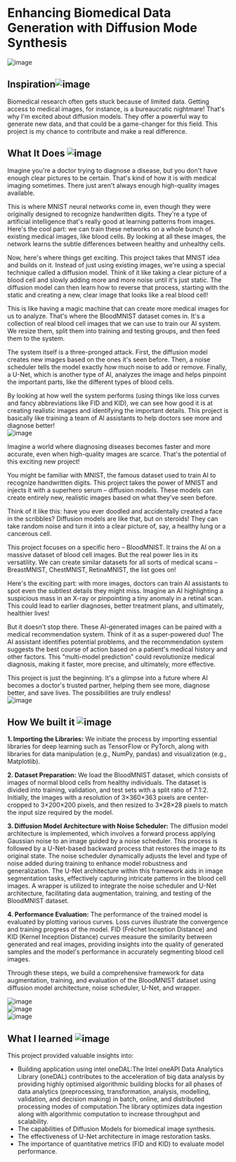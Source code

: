 # Enhancing Biomedical Data Generation with Diffusion Mode Synthesis

![image](218504609-585bcebe-5101-4477-bdd2-3a1ba13a64a8.png)<br>
## Inspiration![image](https://user-images.githubusercontent.com/72274851/218500470-ec078b99-0a50-4b06-a2df-c09e47ecc187.png)
Biomedical research often gets stuck because of limited data. Getting access to medical images, for instance, is a bureaucratic nightmare! That's why I'm excited about diffusion models. They offer a powerful way to generate new data, and that could be a game-changer for this field.  This project is my chance to contribute and make a real difference.
<br>


## What It Does ![image](https://user-images.githubusercontent.com/72274851/218503394-b52dfcc9-0620-4f44-94f5-46a09a5cc970.png)
Imagine you're a doctor trying to diagnose a disease, but you don't have enough clear pictures to be certain. That's kind of how it is with medical imaging sometimes. There just aren't always enough high-quality images available.

This is where MNIST neural networks come in, even though they were originally designed to recognize handwritten digits. They're a type of artificial intelligence that's really good at learning patterns from images. Here's the cool part: we can train these networks on a whole bunch of existing medical images, like blood cells. By looking at all these images, the network learns the subtle differences between healthy and unhealthy cells.

Now, here's where things get exciting. This project takes that MNIST idea and builds on it.  Instead of just using existing images, we're using a special technique called a diffusion model. Think of it like taking a clear picture of a blood cell and slowly adding more and more noise until it's just static. The diffusion model can then learn how to reverse that process, starting with the static and creating a new, clear image that looks like a real blood cell!

This is like having a magic machine that can create more medical images for us to analyze.  That's where the BloodMNIST dataset comes in. It's a collection of real blood cell images that we can use to train our AI system. We resize them, split them into training and testing groups, and then feed them to the system.

The system itself is a three-pronged attack. First, the diffusion model creates new images based on the ones it's seen before. Then, a noise scheduler tells the model exactly how much noise to add or remove. Finally, a U-Net, which is another type of AI, analyzes the image and helps pinpoint the important parts, like the different types of blood cells.

By looking at how well the system performs (using things like loss curves and fancy abbreviations like FID and KID), we can see how good it is at creating realistic images and identifying the important details.  This project is basically like training a team of AI assistants to help doctors see more and diagnose better!
<br>
![image](qualitative_result.png)


Imagine a world where diagnosing diseases becomes faster and more accurate, even when high-quality images are scarce. That's the potential of this exciting new project!

You might be familiar with MNIST, the famous dataset used to train AI to recognize handwritten digits. This project takes the power of MNIST and injects it with a superhero serum – diffusion models.  These models can create entirely new, realistic images based on what they've seen before.

Think of it like this: have you ever doodled and accidentally created a face in the scribbles? Diffusion models are like that, but on steroids! They can take random noise and turn it into a clear picture of, say, a healthy lung or a cancerous cell.

This project focuses on a specific hero – BloodMNIST. It trains the AI on a massive dataset of blood cell images. But the real power lies in its versatility. We can create similar datasets for all sorts of medical scans – BreastMNIST, ChestMNIST, RetinaMNIST, the list goes on!

Here's the exciting part: with more images, doctors can train AI assistants to spot even the subtlest details they might miss. Imagine an AI highlighting a suspicious mass in an X-ray or pinpointing a tiny anomaly in a retinal scan. This could lead to earlier diagnoses, better treatment plans, and ultimately, healthier lives!

But it doesn't stop there.  These AI-generated images can be paired with a medical recommendation system.  Think of it as a super-powered duo! The AI assistant identifies potential problems, and the recommendation system suggests the best course of action based on a patient's medical history and other factors. This "multi-model prediction" could revolutionize medical diagnosis, making it faster, more precise, and ultimately, more effective.

This project is just the beginning. It's a glimpse into a future where AI becomes a doctor's trusted partner, helping them see more, diagnose better, and save lives. The possibilities are truly endless!
<br>
![image](Fmedmnistv2.jpg)
<br>

## How We built it ![image](https://user-images.githubusercontent.com/72274851/218502434-f6e66043-0db0-4f85-b7f4-f33b2d33df1f.png)

**1. Importing the Libraries:**
We initiate the process by importing essential libraries for deep learning such as TensorFlow or PyTorch, along with libraries for data manipulation (e.g., NumPy, pandas) and visualization (e.g., Matplotlib).

**2. Dataset Preparation:**
We load the BloodMNIST dataset, which consists of images of normal blood cells from healthy individuals. The dataset is divided into training, validation, and test sets with a split ratio of 7:1:2. Initially, the images with a resolution of 3×360×363 pixels are center-cropped to 3×200×200 pixels, and then resized to 3×28×28 pixels to match the input size required by the model.

**3. Diffusion Model Architecture with Noise Scheduler:**
The diffusion model architecture is implemented, which involves a forward process applying Gaussian noise to an image guided by a noise scheduler. This process is followed by a U-Net-based backward process that restores the image to its original state. The noise scheduler dynamically adjusts the level and type of noise added during training to enhance model robustness and generalization. The U-Net architecture within this framework aids in image segmentation tasks, effectively capturing intricate patterns in the blood cell images. A wrapper is utilized to integrate the noise scheduler and U-Net architecture, facilitating data augmentation, training, and testing of the BloodMNIST dataset.

**4. Performance Evaluation:**
The performance of the trained model is evaluated by plotting various curves. Loss curves illustrate the convergence and training progress of the model. FID (Fréchet Inception Distance) and KID (Kernel Inception Distance) curves measure the similarity between generated and real images, providing insights into the quality of generated samples and the model's performance in accurately segmenting blood cell images.

Through these steps, we build a comprehensive framework for data augmentation, training, and evaluation of the BloodMNIST dataset using diffusion model architecture, noise scheduler, U-Net, and wrapper.<br>

![image](loss_curve.png)
<br>
![image](FrechetInceptionDistance.png)
<br>
![image](KernalInceptionDistance.png)
## What I learned ![image](https://user-images.githubusercontent.com/72274851/218499685-e8d445fc-e35e-4ab5-abc1-c32462592603.png)


This project provided valuable insights into:

* Building application using intel oneDAL:The Intel oneAPI Data Analytics Library (oneDAL) contributes to the acceleration of big data analysis by providing highly optimised algorithmic building blocks for all phases of data analytics (preprocessing, transformation, analysis, modelling, validation, and decision making) in batch, online, and distributed processing modes of computation.The library optimizes data ingestion along with algorithmic computation to increase throughput and scalability.
* The capabilities of Diffusion Models for biomedical image synthesis.
* The effectiveness of U-Net architecture in image restoration tasks.
* The importance of quantitative metrics (FID and KID) to evaluate model performance.
